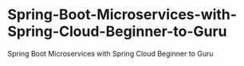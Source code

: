 # Spring-Boot-Microservices-with-Spring-Cloud-Beginner-to-Guru
Spring Boot Microservices with Spring Cloud Beginner to Guru

